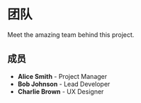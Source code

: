 # 团队

Meet the amazing team behind this project.

## 成员

- **Alice Smith** - Project Manager
- **Bob Johnson** - Lead Developer
- **Charlie Brown** - UX Designer

